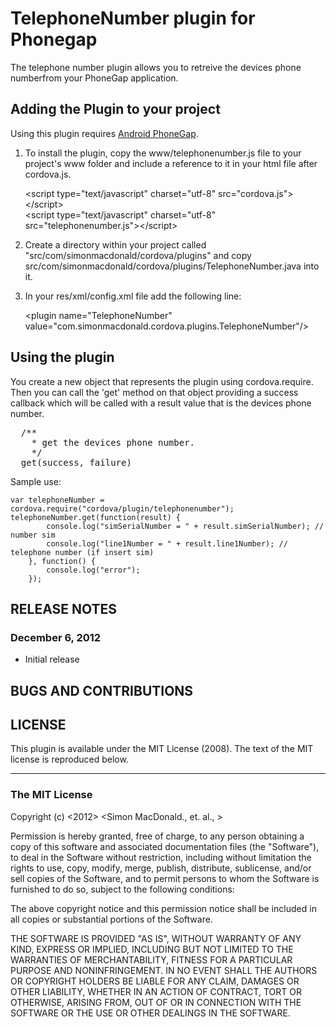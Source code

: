 # TelephoneNumber plugin for Phonegap #

The telephone number plugin allows you to retreive the devices phone numberfrom your PhoneGap application.

## Adding the Plugin to your project ##

Using this plugin requires [Android PhoneGap](https://github.com/apache/incubator-cordova-android).

1. To install the plugin, copy the www/telephonenumber.js file to your project's www folder and include a reference to it in your html file after cordova.js.

    &lt;script type="text/javascript" charset="utf-8" src="cordova.js"&gt;&lt;/script&gt;<br/>
    &lt;script type="text/javascript" charset="utf-8" src="telephonenumber.js"&gt;&lt;/script&gt;
    
2. Create a directory within your project called "src/com/simonmacdonald/cordova/plugins" and copy src/com/simonmacdonald/cordova/plugins/TelephoneNumber.java into it.

3. In your res/xml/config.xml file add the following line:

    &lt;plugin name="TelephoneNumber" value="com.simonmacdonald.cordova.plugins.TelephoneNumber"/&gt;

## Using the plugin ##

You create a new object that represents the plugin using cordova.require. Then you can call the 'get' method on that object providing a success callback which will be called with a result value that is the devices phone number.

<pre>
  /**
	* get the devices phone number.
    */
  get(success, failure)
</pre>

Sample use:

    var telephoneNumber = cordova.require("cordova/plugin/telephonenumber");
    telephoneNumber.get(function(result) {
            console.log("simSerialNumber = " + result.simSerialNumber); // number sim 
            console.log("line1Number = " + result.line1Number); // telephone number (if insert sim)
        }, function() {
            console.log("error");
        });
    

## RELEASE NOTES ##

### December 6, 2012 ###

* Initial release


## BUGS AND CONTRIBUTIONS ##


## LICENSE ##

This plugin is available under the MIT License (2008). 
The text of the MIT license is reproduced below. 

---

### The MIT License

Copyright (c) <2012> <Simon MacDonald., et. al., >

 Permission is hereby granted, free of charge, to any person obtaining a copy
 of this software and associated documentation files (the "Software"), to deal
 in the Software without restriction, including without limitation the rights
 to use, copy, modify, merge, publish, distribute, sublicense, and/or sell
 copies of the Software, and to permit persons to whom the Software is
 furnished to do so, subject to the following conditions:

 The above copyright notice and this permission notice shall be included in
 all copies or substantial portions of the Software.

 THE SOFTWARE IS PROVIDED "AS IS", WITHOUT WARRANTY OF ANY KIND, EXPRESS OR
 IMPLIED, INCLUDING BUT NOT LIMITED TO THE WARRANTIES OF MERCHANTABILITY,
 FITNESS FOR A PARTICULAR PURPOSE AND NONINFRINGEMENT. IN NO EVENT SHALL THE
 AUTHORS OR COPYRIGHT HOLDERS BE LIABLE FOR ANY CLAIM, DAMAGES OR OTHER
 LIABILITY, WHETHER IN AN ACTION OF CONTRACT, TORT OR OTHERWISE, ARISING FROM,
 OUT OF OR IN CONNECTION WITH THE SOFTWARE OR THE USE OR OTHER DEALINGS IN
 THE SOFTWARE.
 
